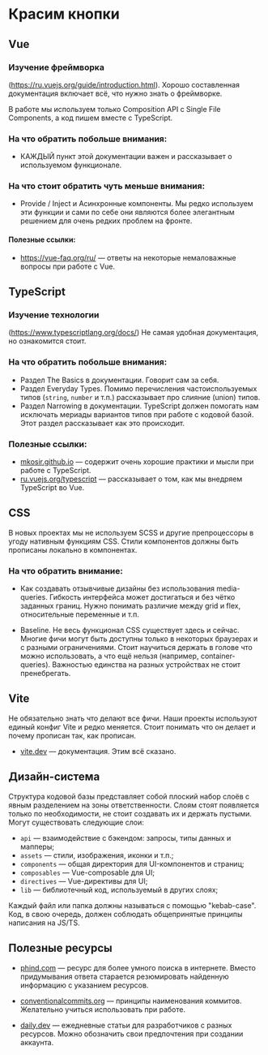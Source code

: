 # Красим кнопки
## Vue

### Изучение фреймворка

(https://ru.vuejs.org/guide/introduction.html). Хорошо составленная документация включает всё, что нужно знать о фреймворке.

В работе мы используем только Composition API с Single File Components, а код пишем вместе с TypeScript.

### На что обратить побольше внимания:

* КАЖДЫЙ пункт этой документации важен и рассказывает о используемом функционале.

### На что стоит обратить чуть меньше внимания:

* Provide / Inject и Асинхронные компоненты. Мы редко используем эти функции и
сами по себе они являются более элегантным решением для очень редких проблем
на фронте.

#### Полезные ссылки:

* https://vue-faq.org/ru/ — ответы на некоторые немаловажные вопросы при работе с Vue.

## TypeScript

### Изучение технологии

(https://www.typescriptlang.org/docs/) Не самая удобная документация, но ознакомится стоит.

### На что обратить побольше внимания:

* Раздел The Basics в документации. Говорит сам за себя.
* Раздел Everyday Types. Помимо перечисления частоиспользуемых типов (`string`, `number` и т.п.) рассказывает про слияние (union) типов.
* Раздел Narrowing в документации. TypeScript должен помогать нам исключать мериады вариантов типов при работе с кодовой базой. Этот раздел рассказывает как это происходит.

### Полезные ссылки:

* [mkosir.github.io](https://mkosir.github.io/typescript-style-guide/) — содержит очень хорошие практики и мысли при работе с TypeScript.
* [ru.vuejs.org/typescript](https://ru.vuejs.org/guide/typescript/overview.html) — рассказывает о том, как мы внедряем TypeScript во Vue.

## CSS

В новых проектах мы не используем SCSS и другие препроцессоры в угоду нативным функциям CSS. Стили компонентов должны быть прописаны локально в компонентах.

### На что обратить внимание:

* Как создавать отзывчивые дизайны без использования media-queries. Гибкость интерфейса может достигаться и без чётко заданных границ. Нужно понимать различие между grid и flex, относительные переменные и т.п.

* Baseline. Не весь функционал CSS существует здесь и сейчас. Многие фичи могут быть доступны только в некоторых браузерах и с разными ограничениями. Стоит научиться держать в голове что можно использовать, а что ещё нельзя (например, container-queries). Важностью единства на разных устройствах не стоит пренебрегать.

## Vite

Не обязательно знать что делают все фичи. Наши проекты используют единый конфиг Vite и редко меняется. Стоит понимать что он делает и почему прописан так, как прописан.

* [vite.dev](https://vite.dev/) — документация. Этим всё сказано.

## Дизайн-система

Структура кодовой базы представляет собой плоский набор слоёв с явным разделением на зоны ответственности. Слоям стоят появляется только по необходимости, не стоит создавать их и держать пустыми. Могут существовать следующие слои:

* `api` — взаимодействие с бэкендом: запросы, типы данных и мапперы;
* `assets` — стили, изображения, иконки и т.п.;
* `components` — общая директория для UI-компонентов и страниц;
* `composables` — Vue-composable для UI;
* `directives` — Vue-директивы для UI;
* `lib` — библиотечный код, используемый в других слоях;

Каждый файл или папка должны называться с помощью "kebab-case". Код, в свою очередь, должен соблюдать общепринятые принципы написания на JS/TS.

## Полезные ресурсы

* [phind.com](https://www.phind.com/) — ресурс для более умного поиска в интернете. Вместо придумывания ответа старается резюмировать найденную информацию с указанием ресурсов.

* [conventionalcommits.org](https://www.conventionalcommits.org/ru/v1.0.0/) — принципы наименования коммитов. Желательно учиться использовать при работе.

* [daily.dev](https://app.daily.dev/?ua=true) — ежедневные статьи для разработчиков с разных ресурсов. Можно обозначить свои предпочтения при создании аккаунта.
